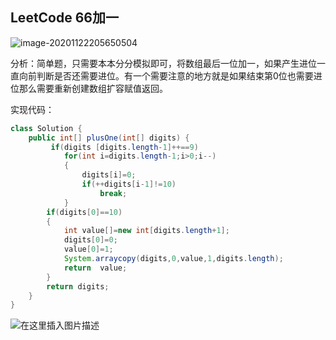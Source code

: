 ## LeetCode 66加一

![image-20201122205650504](https://bigsai.oss-cn-shanghai.aliyuncs.com/img/image-20201122205650504.png)

分析：简单题，只需要本本分分模拟即可，将数组最后一位加一，如果产生进位一直向前判断是否还需要进位。有一个需要注意的地方就是如果结束第0位也需要进位那么需要重新创建数组扩容赋值返回。

实现代码：

```java
class Solution {
    public int[] plusOne(int[] digits) {
         if(digits [digits.length-1]++==9)
            for(int i=digits.length-1;i>0;i--)
            {
                digits[i]=0;
                if(++digits[i-1]!=10)
                    break;
            }
        if(digits[0]==10)
        {
            int value[]=new int[digits.length+1];
            digits[0]=0;
            value[0]=1;
            System.arraycopy(digits,0,value,1,digits.length);
            return  value;
        }
        return digits;
    }
}
```
![在这里插入图片描述](https://img-blog.csdnimg.cn/20201121164402655.png?x-oss-process=image/watermark,type_ZmFuZ3poZW5naGVpdGk,shadow_10,text_aHR0cHM6Ly9ibG9nLmNzZG4ubmV0L3FxXzQwNjkzMTcx,size_1,color_FFFFFF,t_70)

